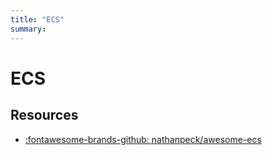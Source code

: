 ```yaml
---
title: "ECS"
summary:
---
```


ECS
===

Resources
---

- [:fontawesome-brands-github:
    nathanpeck/awesome-ecs](https://github.com/nathanpeck/awesome-ecs)
